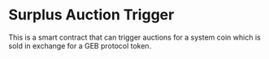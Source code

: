 # Surplus Auction Trigger

This is a smart contract that can trigger auctions for a system coin which is sold in exchange for a GEB protocol token.
